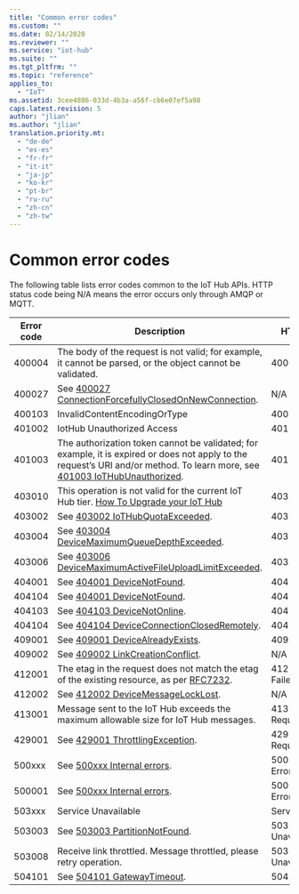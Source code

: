 ```yaml
---
title: "Common error codes"
ms.custom: ""
ms.date: 02/14/2020
ms.reviewer: ""
ms.service: "iot-hub"
ms.suite: ""
ms.tgt_pltfrm: ""
ms.topic: "reference"
applies_to: 
  - "IoT"
ms.assetid: 3cee4886-033d-4b3a-a56f-cb6e07ef5a98
caps.latest.revision: 5
author: "jlian"
ms.author: "jlian"
translation.priority.mt: 
  - "de-de"
  - "es-es"
  - "fr-fr"
  - "it-it"
  - "ja-jp"
  - "ko-kr"
  - "pt-br"
  - "ru-ru"
  - "zh-cn"
  - "zh-tw"
---
```

# Common error codes

The following table lists error codes common to the IoT Hub APIs. HTTP status code being N/A means the error occurs only through AMQP or MQTT.

| Error code | Description | HTTP status code |  
|------------|-----------------------------------------------------------------------------------------------------------------------------------------------------------------------------|---------------------------|
| 400004 | The body of the request is not valid; for example, it cannot be parsed, or the object cannot be validated. | 400 Bad Format |
| 400027 | See [400027 ConnectionForcefullyClosedOnNewConnection](https://docs.microsoft.com/azure/iot-hub/iot-hub-troubleshoot-error-400027-connectionforcefullyclosedonnewconnection). | N/A |
| 400103 | InvalidContentEncodingOrType |400 Bad Request|
| 401002 | IotHub Unauthorized Access |401 Unauthorized|
| 401003 | The authorization token cannot be validated; for example, it is expired or does not apply to the request’s URI and/or method. To learn more, see [401003 IoTHubUnauthorized](https://docs.microsoft.com/azure/iot-hub/iot-hub-troubleshoot-error-401003-iothubunauthorized). | 401 Unauthorized |
| 403010 | This operation is not valid for the current IoT Hub tier. [How To Upgrade your IoT Hub](https://docs.microsoft.com/azure/iot-hub/iot-hub-upgrade) | 403 Forbidden |
| 403002 | See [403002 IoTHubQuotaExceeded](https://docs.microsoft.com/azure/iot-hub/iot-hub-troubleshoot-error-403002-iothubquotaexceeded). | 403 Forbidden |
| 403004 | See [403004 DeviceMaximumQueueDepthExceeded](https://docs.microsoft.com/azure/iot-hub/iot-hub-troubleshoot-error-403004-devicemaximumqueuedepthexceeded). | 403 Forbidden |
| 403006 | See [403006 DeviceMaximumActiveFileUploadLimitExceeded](https://docs.microsoft.com/azure/iot-hub/iot-hub-troubleshoot-error-403006-devicemaximumactivefileuploadlimitexceeded). | 403 Forbidden |
| 404001 | See [404001 DeviceNotFound](https://docs.microsoft.com/azure/iot-hub/iot-hub-troubleshoot-error-404001-devicenotfound). | 404 Not Found |
| 404104 | See [404001 DeviceNotFound](https://docs.microsoft.com/azure/iot-hub/iot-hub-troubleshoot-error-404001-devicenotfound). | 404 Not Found |
| 404103 | See [404103 DeviceNotOnline](https://docs.microsoft.com/azure/iot-hub/iot-hub-troubleshoot-error-404103-devicenotonline). | 404 Not Found |
| 404104 | See [404104 DeviceConnectionClosedRemotely](https://docs.microsoft.com/azure/iot-hub/iot-hub-troubleshoot-error-404104-deviceconnectionclosedremotely). | 404 Not Found |
| 409001 | See [409001 DeviceAlreadyExists](https://docs.microsoft.com/azure/iot-hub/iot-hub-troubleshoot-error-409001-devicealreadyexists). | 409 Conflict |
| 409002 | See [409002 LinkCreationConflict](https://docs.microsoft.com/azure/iot-hub/iot-hub-troubleshoot-error-409002-linkcreationconflict). | N/A |
| 412001 | The etag in the request does not match the etag of the existing resource, as per [RFC7232](https://www.google.com/url?sa=t&rct=j&q=&esrc=s&source=web&cd=1&cad=rja&uact=8&ved=0CB8QFjAAahUKEwj799zo3N3HAhXMO4gKHSdKBTM&url=https%3A%2F%2Ftools.ietf.org%2Fhtml%2Frfc7232&usg=AFQjCNGs7xYLCVYw5XorAUXCdYNFqhgUNw&sig2=sxFg4W4iBNY4cnw2ZC1dAw). | 412 Precondition Failed |
| 412002 | See [412002 DeviceMessageLockLost](https://docs.microsoft.com/azure/iot-hub/iot-hub-troubleshoot-error-412002-devicemessagelocklost). | N/A |
| 413001 | Message sent to the IoT Hub exceeds the maximum allowable size for IoT Hub messages. | 413 RequestEntityTooLarge |
| 429001 | See [429001 ThrottlingException](https://docs.microsoft.com/azure/iot-hub/iot-hub-troubleshoot-error-429001-throttlingexception). | 429 Too Many Requests |
| 500xxx | See [500xxx Internal errors](https://docs.microsoft.com/azure/iot-hub/iot-hub-troubleshoot-error-500xxx-internal-errors). | 500 Internal Server Error |
| 500001 | See [500xxx Internal errors](https://docs.microsoft.com/azure/iot-hub/iot-hub-troubleshoot-error-500xxx-internal-errors). | 500 Internal Server Error |
| 503xxx | Service Unavailable |Service Unavailable|
| 503003 | See [503003 PartitionNotFound](https://docs.microsoft.com/azure/iot-hub/iot-hub-troubleshoot-error-503003-partitionnotfound). | 503 Service Unavailable |
| 503008 | Receive link throttled. Message throttled, please retry operation. |503 Server Unavailable|
| 504101 | See [504101 GatewayTimeout](https://docs.microsoft.com/azure/iot-hub/iot-hub-troubleshoot-error-504101-gatewaytimeout). | 504 Gateway Timeout |
